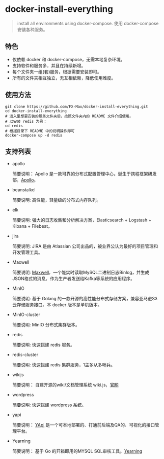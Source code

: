 # docker-install-everything

> install all environments using docker-compose.
> 使用 docker-compose 安装各种服务。

## 特色

- 仅依赖 docker 和 docker-compose，无需本地复杂环境。
- 支持软件和服务多，并且在持续新增。
- 每个文件夹一组(套)服务，根据需要安装即可。
- 所有的文件夹相互独立，无互相依赖，降低使用难度。

## 使用方法

```
git clone https://github.com/FX-Max/docker-install-everything.git
cd docker-install-everything
# 进入里想要安装的服务文件夹后，按照文件夹内的 README 文件介绍使用。
# 以安装 redis 为例：
cd redis
# 根据目录下 README 中的说明操作即可
docker-compose up -d redis
```

## 支持列表

- apollo

    简要说明： Apollo 是一款可靠的分布式配置管理中心，诞生于携程框架研发部，[Apollo](https://github.com/apolloconfig/apollo/)。

- beanstalkd

    简要说明: 高性能，轻量级的分布式内存队列。

- elk

    简要说明: 强大的日志收集和分析解决方案，Elasticsearch + Logstash + Kibana + Filebeat。

- jira

    简要说明: JIRA 是由 Atlassian 公司出品的，被业界公认为最好的项目管理和开发管理工具。

- Maxwell

    简要说明: [Maxwell](https://github.com/zendesk/maxwell)，一个能实时读取MySQL二进制日志Binlog，并生成JSON格式的消息，作为生产者发送给Kafka等系统的应用程序。

- MinIO

    简要说明: 基于 Golang 的一款开源的高性能分布式存储方案，兼容亚马逊S3云存储服务接口。本 docker 版本是单机版本。

- MinIO-cluster

    简要说明: MinIO 分布式集群版本。

- redis

    简要说明: 快速搭建 redis 服务。

- redis-cluster

    简要说明: 快速搭建 redis 集群服务，1主多从多哨兵。

- wikijs

    简要说明： 自建开源的wiki/文档管理系统 wiki.js，[官网](https://js.wiki/)

- wordpress

    简要说明: 快速搭建 wordpress 系统。

- yapi

    简要说明： [YApi](https://github.com/YMFE/yapi) 是一个可本地部署的、打通前后端及QA的、可视化的接口管理平台。

- Yearning

	简要说明： 基于 Go 的开箱即用的MYSQL SQL审核工具。[Yearning](https://github.com/cookieY/Yearning)
